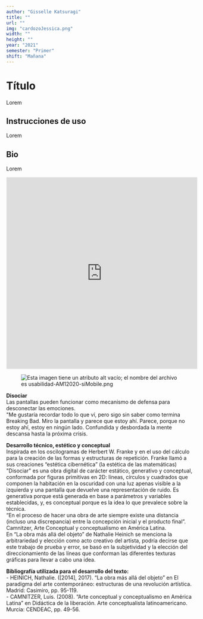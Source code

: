 ```yaml
---
author: "Gisselle Katsuragi"
title: ""
url: ""
img: "cardozoJessica.png"
width: ""
height: ""
year: "2021"
semester: "Primer"
shift: "Mañana"
---
```


<p></p>

# Título

Lorem 

## Instrucciones de uso 

Lorem

## Bio

Lorem

<!-- wp:html -->
<p align="center"><iframe width="512" height="512" frameborder="0" scrolling="no" style="width:512px; margin:0 auto!important;border: 1px solid #F2F2F3; z-index: 100;" src="https://editor.p5js.org/buenapibo/embed/5ts-k0YEl"></iframe></p>
<!-- /wp:html -->

<!-- wp:image {"align":"center"} -->
<div class="wp-block-image"><figure class="aligncenter"><img src="https://am1-lacabanne.atamvirtual.com.ar/wp-content/uploads/2020/12/usabilidad-AM12020-siMobile.png" alt="Esta imagen tiene un atributo alt vacío; el nombre del archivo es usabilidad-AM12020-siMobile.png"/></figure></div>
<!-- /wp:image -->

<p><!--EndFragment--></p>
<p><strong>Disociar</strong><br>Las pantallas pueden funcionar como mecanismo de defensa para desconectar las emociones.<br>"Me gustaría recordar todo lo que ví, pero sigo sin saber como termina Breaking Bad. Miro la pantalla y parece que estoy ahí. Parece, porque no estoy ahí, estoy en ningún lado. Confundida y desbordada la mente descansa hasta la próxima crisis.</p>
<p><strong>Desarrollo técnico, estético y conceptual</strong><br>Inspirada en los oscilogramas de Herbert W. Franke y en el uso del cálculo para la creación de las formas y estructuras de repetición. Franke llamó a sus creaciones “estética cibernética” (la estética de las matemáticas) "Disociar" es una obra digital de carácter estático, generativo y conceptual, conformada por figuras primitivas en 2D: líneas, círculos y cuadrados que componen la habitación en la oscuridad con una luz apenas visible a la izquierda y una pantalla que devuelve una representación de ruido. Es generativa porque está generada en base a parámetros y variables establecidas, y, es conceptual porque es la idea lo que prevalece sobre la técnica.<br>“En el proceso de hacer una obra de arte siempre existe una distancia (incluso una discrepancia) entre la concepción inicial y el producto final”. Camnitzer, Arte Conceptual y conceptualismo en América Latina.<br>En “La obra más allá del objeto” de Nathalie Heinich se menciona la arbitrariedad y elección como acto creativo del artista, podría decirse que este trabajo de prueba y error, se basó en la subjetividad y la elección del direccionamiento de las líneas que conforman las diferentes texturas gráficas para llevar a cabo una idea.</p>
<p><strong>Bibliografía utilizada para el desarrollo del texto:</strong><br>- HEINICH, Nathalie. ([2014], 2017). “La obra más allá del objeto” en El paradigma del arte contemporáneo: estructuras de una revolución artística. Madrid: Casimiro, pp. 95-119.<br>- CAMNITZER, Luis. (2008). “Arte conceptual y conceptualismo en América Latina” en Didáctica de la liberación. Arte conceptualista latinoamericano. Murcia: CENDEAC, pp. 49-56.</p>

<!-- wp:paragraph -->
<p></p>
<!-- /wp:paragraph -->
